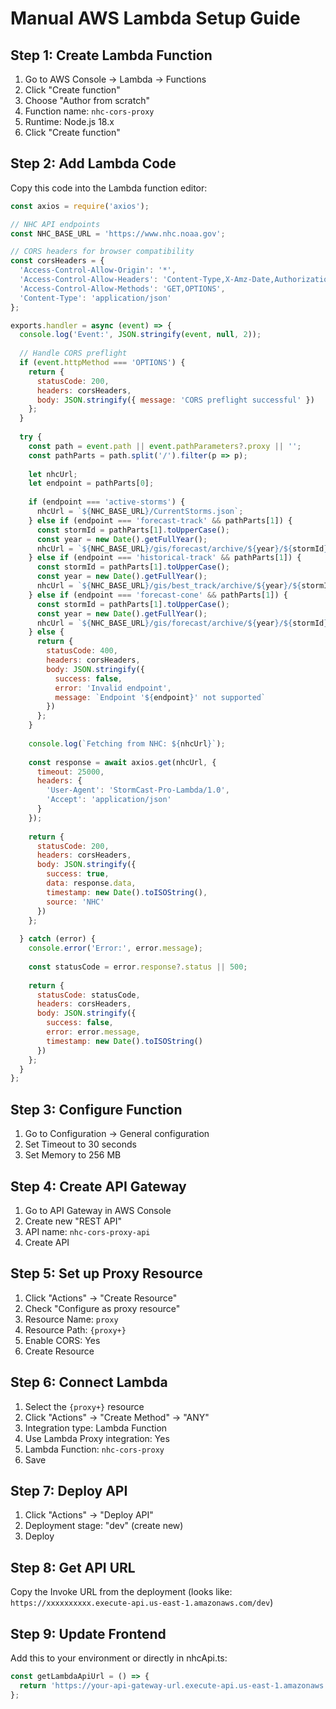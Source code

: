 # Manual AWS Lambda Setup Guide

## Step 1: Create Lambda Function

1. Go to AWS Console → Lambda → Functions
2. Click "Create function"
3. Choose "Author from scratch"
4. Function name: `nhc-cors-proxy`
5. Runtime: Node.js 18.x
6. Click "Create function"

## Step 2: Add Lambda Code

Copy this code into the Lambda function editor:

```javascript
const axios = require('axios');

// NHC API endpoints
const NHC_BASE_URL = 'https://www.nhc.noaa.gov';

// CORS headers for browser compatibility
const corsHeaders = {
  'Access-Control-Allow-Origin': '*',
  'Access-Control-Allow-Headers': 'Content-Type,X-Amz-Date,Authorization,X-Api-Key,X-Amz-Security-Token',
  'Access-Control-Allow-Methods': 'GET,OPTIONS',
  'Content-Type': 'application/json'
};

exports.handler = async (event) => {
  console.log('Event:', JSON.stringify(event, null, 2));
  
  // Handle CORS preflight
  if (event.httpMethod === 'OPTIONS') {
    return {
      statusCode: 200,
      headers: corsHeaders,
      body: JSON.stringify({ message: 'CORS preflight successful' })
    };
  }
  
  try {
    const path = event.path || event.pathParameters?.proxy || '';
    const pathParts = path.split('/').filter(p => p);
    
    let nhcUrl;
    let endpoint = pathParts[0];
    
    if (endpoint === 'active-storms') {
      nhcUrl = `${NHC_BASE_URL}/CurrentStorms.json`;
    } else if (endpoint === 'forecast-track' && pathParts[1]) {
      const stormId = pathParts[1].toUpperCase();
      const year = new Date().getFullYear();
      nhcUrl = `${NHC_BASE_URL}/gis/forecast/archive/${year}/${stormId}_5day_latest.geojson`;
    } else if (endpoint === 'historical-track' && pathParts[1]) {
      const stormId = pathParts[1].toUpperCase();
      const year = new Date().getFullYear();
      nhcUrl = `${NHC_BASE_URL}/gis/best_track/archive/${year}/${stormId}_best_track.geojson`;
    } else if (endpoint === 'forecast-cone' && pathParts[1]) {
      const stormId = pathParts[1].toUpperCase();
      const year = new Date().getFullYear();
      nhcUrl = `${NHC_BASE_URL}/gis/forecast/archive/${year}/${stormId}_latest_CONE.geojson`;
    } else {
      return {
        statusCode: 400,
        headers: corsHeaders,
        body: JSON.stringify({
          success: false,
          error: 'Invalid endpoint',
          message: `Endpoint '${endpoint}' not supported`
        })
      };
    }
    
    console.log(`Fetching from NHC: ${nhcUrl}`);
    
    const response = await axios.get(nhcUrl, {
      timeout: 25000,
      headers: {
        'User-Agent': 'StormCast-Pro-Lambda/1.0',
        'Accept': 'application/json'
      }
    });
    
    return {
      statusCode: 200,
      headers: corsHeaders,
      body: JSON.stringify({
        success: true,
        data: response.data,
        timestamp: new Date().toISOString(),
        source: 'NHC'
      })
    };
    
  } catch (error) {
    console.error('Error:', error.message);
    
    const statusCode = error.response?.status || 500;
    
    return {
      statusCode: statusCode,
      headers: corsHeaders,
      body: JSON.stringify({
        success: false,
        error: error.message,
        timestamp: new Date().toISOString()
      })
    };
  }
};
```

## Step 3: Configure Function

1. Go to Configuration → General configuration
2. Set Timeout to 30 seconds
3. Set Memory to 256 MB

## Step 4: Create API Gateway

1. Go to API Gateway in AWS Console
2. Create new "REST API"
3. API name: `nhc-cors-proxy-api`
4. Create API

## Step 5: Set up Proxy Resource

1. Click "Actions" → "Create Resource"
2. Check "Configure as proxy resource"
3. Resource Name: `proxy`
4. Resource Path: `{proxy+}`
5. Enable CORS: Yes
6. Create Resource

## Step 6: Connect Lambda

1. Select the `{proxy+}` resource
2. Click "Actions" → "Create Method" → "ANY"
3. Integration type: Lambda Function
4. Use Lambda Proxy integration: Yes
5. Lambda Function: `nhc-cors-proxy`
6. Save

## Step 7: Deploy API

1. Click "Actions" → "Deploy API"
2. Deployment stage: "dev" (create new)
3. Deploy

## Step 8: Get API URL

Copy the Invoke URL from the deployment (looks like: `https://xxxxxxxxxx.execute-api.us-east-1.amazonaws.com/dev`)

## Step 9: Update Frontend

Add this to your environment or directly in nhcApi.ts:
```javascript
const getLambdaApiUrl = () => {
  return 'https://your-api-gateway-url.execute-api.us-east-1.amazonaws.com/dev';
};
```
